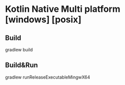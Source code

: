 Kotlin Native Multi platform [windows] [posix]
====

Build
----
gradlew build

Build&Run
----
gradlew runReleaseExecutableMingwX64
